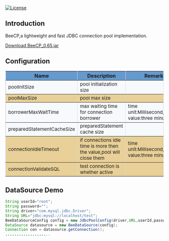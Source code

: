 [![License](https://img.shields.io/badge/license-Apache%202-4EB1BA.svg)](https://www.apache.org/licenses/LICENSE-2.0.html)

Introduction
---
BeeCP,a lightweight and  fast JDBC connection pool implementation. 

<a href="https://github.com/Chris2018998/BeeCP/blob/master/doc/BeeCP_0.65.jar">Download BeeCP_0.65.jar</a>

Configuration
---
<table border="1" cellpadding="0" width="100%" bgcolor="#f7fafc" bordercolor="#DCDAE5">
  <tr bgcolor="#6699CC" >
    <th>Name</th>
    <th>Description</th>
	<th>Remark</th>
  </tr>
  <tr style="font-size:15">
    <td>poolInitSize</td>
    <td>pool initialization size</td>
	<td></td>
  </tr>
  <tr bgcolor="#E8D098" style="font-size:15">
    <td>poolMaxSize</td>
    <td>pool max size</td>
	<td></td>
  </tr>
  <tr style="font-size:15">
    <td>borrowerMaxWaitTime</td>
    <td>max waiting time for connection borrower</td>
	<td>time unit:Millisecond,default value:three minutes</td>
  </tr>	
  <tr style="font-size:15">
    <td>preparedStatementCacheSize</td>
    <td>preparedStatement cache size</td>
	<td></td>
  </tr>
  <tr bgcolor="#E8D098" style="font-size:15">
    <td>connectionIdleTimeout</td>
    <td>if connections idle time is more then the value,pool will close them</td>
	<td>time unit:Millisecond,default value:three minutes</td>
  </tr>
  <tr bgcolor="#E8D098" style="font-size:15">
    <td>connectionValidateSQL</td>
    <td>test connection is whether active</td>
	<td></td>
  </tr>
<table>

DataSource Demo
---
```java
String userId="root";
String password="";
String driver="com.mysql.jdbc.Driver";
String URL="jdbc:mysql://localhost/test";
BeeDataSourceConfig config = new JdbcPoolConfig(driver,URL,userId,password);
DataSource datasource = new BeeDataSource(config);
Connection con = datasource.getConnection();
....................
```
